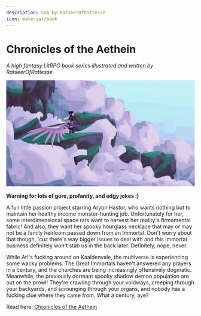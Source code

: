 ```yaml
---
description: CoA by RatseerOfRattesse
icon: material/book
---
```


# Chronicles of the Aethein

*A high fantasy LitRPG book series illustrated and written by RatseerOfRattesse*

![Ari stares nobly off into the distance](../assets/img/misc/banner.png)

**Warning for lots of gore, profanity, and edgy jokes :)**

A fun little passion project starring Aryon Hastor, who wants nothing but to maintain her healthy income monster-hunting job. Unfortunately for her, some interdimensional space rats want to harvest her reality's firmamental fabric! And also, they want her spooky hourglass necklace that may or may not be a family heirloom passed down from an Immortal. Don't worry about that though, 'cuz there's way bigger issues to deal with and this Immortal business definitely won't stab us in the back later. Definitely, nope, never.

While Ari's fucking around on Kaaldenvale, the multiverse is experiencing some wacky problems. The Great Immortals haven't answered any prayers in a century, and the churches are being increasingly offensively dogmatic. Meanwhile, the previously dormant spooky shadow demon population are out on the prowl! They're crawling through your voidways, creeping through your backyards, and scrounging through your organs, and nobody has a fucking clue where they came from. What a century, aye?

Read here: [Chronicles of the Aethein](https://ratseerofrattesse.github.io/COAWiki)